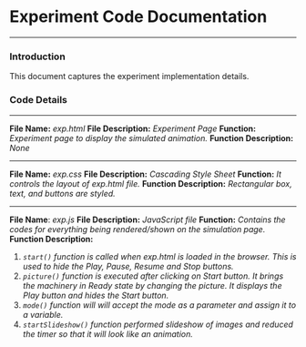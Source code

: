 # Experiment Code Documentation
---
### Introduction
This document captures the experiment implementation details.

### Code Details 
***

 **File Name:** *exp.html*
 **File Description:** *Experiment Page*
 **Function:** *Experiment page to display the simulated animation.*
 **Function Description:** *None*
***

**File Name:** *exp.css*
**File Description:** *Cascading Style Sheet*
**Function:** *It controls the layout of exp.html file.*
**Function Description:** *Rectangular box, text, and buttons are styled.* 
***

**File Name**: *exp.js*
**File Description:** *JavaScript file* 
**Function:** *Contains the codes for everything being rendered/shown on the simulation page.*
**Function Description:**  

1)  *`start()` function is called when exp.html is loaded in the browser. This is used to hide the Play, Pause, Resume and Stop buttons.*
2)  *`picture()` function is executed after clicking on Start button. It brings the machinery in Ready state by changing the picture. It displays the Play button and hides the Start button.*
3)  *`mode()` function will will accept the mode as a parameter and assign it to a variable.* 
4)  *`startSlideshow()` function performed slideshow of images and reduced the timer so that it will look like an animation.*   
